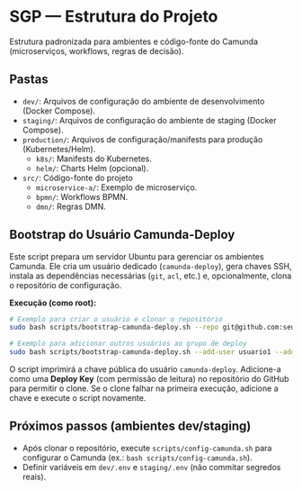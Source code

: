 # SGP — Estrutura do Projeto

Estrutura padronizada para ambientes e código-fonte do Camunda (microserviços, workflows, regras de decisão).

## Pastas

- `dev/`: Arquivos de configuração do ambiente de desenvolvimento (Docker Compose).
- `staging/`: Arquivos de configuração do ambiente de staging (Docker Compose).
- `production/`: Arquivos de configuração/manifests para produção (Kubernetes/Helm).
  - `k8s/`: Manifests do Kubernetes.
  - `helm/`: Charts Helm (opcional).
- `src/`: Código-fonte do projeto
  - `microservice-a/`: Exemplo de microserviço.
  - `bpmn/`: Workflows BPMN.
  - `dmn/`: Regras DMN.

## Bootstrap do Usuário Camunda-Deploy
Este script prepara um servidor Ubuntu para gerenciar os ambientes Camunda. Ele cria um usuário dedicado (`camunda-deploy`), gera chaves SSH, instala as dependências necessárias (`git`, `acl`, etc.) e, opcionalmente, clona o repositório de configuração.

**Execução (como root):**
```bash
# Exemplo para criar o usuário e clonar o repositório
sudo bash scripts/bootstrap-camunda-deploy.sh --repo git@github.com:seu-usuario/camunda-config.git

# Exemplo para adicionar outros usuários ao grupo de deploy
sudo bash scripts/bootstrap-camunda-deploy.sh --add-user usuario1 --add-user usuario2
```
O script imprimirá a chave pública do usuário `camunda-deploy`. Adicione-a como uma **Deploy Key** (com permissão de leitura) no repositório do GitHub para permitir o clone. Se o clone falhar na primeira execução, adicione a chave e execute o script novamente.

## Próximos passos (ambientes dev/staging)

- Após clonar o repositório, execute `scripts/config-camunda.sh` para configurar o Camunda (ex.: `bash scripts/config-camunda.sh`).
- Definir variáveis em `dev/.env` e `staging/.env` (não commitar segredos reais).
